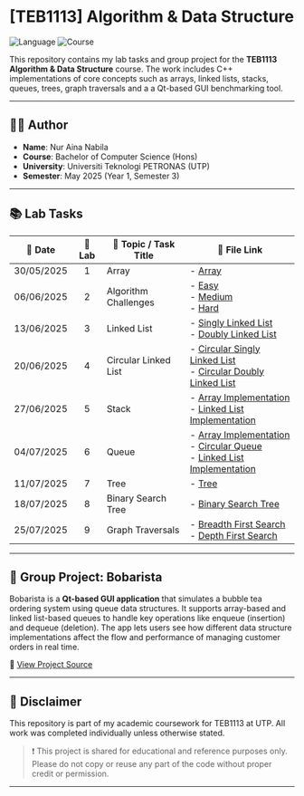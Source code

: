 # [TEB1113] Algorithm & Data Structure

![Language](https://img.shields.io/badge/language-C++-blue)
![Course](https://img.shields.io/badge/course-TEB1113-orange)

This repository contains my lab tasks and group project for the **TEB1113 Algorithm & Data Structure** course. The work includes C++ implementations of core concepts such as arrays, linked lists, stacks, queues, trees, graph traversals and a a Qt-based GUI benchmarking tool.

---

## 👩‍💻 Author

- **Name**: Nur Aina Nabila  
- **Course**: Bachelor of Computer Science (Hons)  
- **University**: Universiti Teknologi PETRONAS (UTP)  
- **Semester**: May 2025 (Year 1, Semester 3)

---

## 📚 Lab Tasks

| 📅 Date       | 🔢 Lab      | 📌 Topic / Task Title   | 📁 File Link                       |
|---------------|:-----------:|--------------------------|-------------------------------------|
| 30/05/2025    |     1       | Array                    | - [Array](./L1/22011737_Nur_L1.cpp) |
| 06/06/2025    |     2       | Algorithm Challenges     | - [Easy](./L2/22011737_Nur_L2_Easy.cpp)<br>- [Medium](./L2/22011737_Nur_L2_Medium.cpp)<br>- [Hard](./L2/22011737_Nur_L2_Hard.cpp)|
| 13/06/2025    |     3       | Linked List              | - [Singly Linked List](./L3/22011737_Nur_L3_SinglyLinkedList.cpp)<br>- [Doubly Linked List](./L3/22011737_Nur_L3_DoublyLinkedList.cpp)|
| 20/06/2025    |     4       | Circular Linked List     | - [Circular Singly Linked List](./L4/22011737_Nur_L4_CircularSinglyLinkedList.cpp)<br>- [Circular Doubly Linked List](./L4/22011737_Nur_L4_CircularDoublyLinkedList.cpp)|
| 27/06/2025    |     5       | Stack                    | - [Array Implementation](./L5/22011737_Nur_L5_StackArray.cpp)<br>- [Linked List Implementation](./L5/22011737_Nur_L5_StackLinkedList.cpp)|
| 04/07/2025    |     6       | Queue                    | - [Array Implementation](./L6/22011737_Nur_L6_Queue_Array.cpp)<br>- [Circular Queue](./L6/22011737_Nur_L6_Queue_Circular.cpp)<br>- [Linked List Implementation](./L6/22011737_Nur_L6_Queue_LinkedList.cpp)|
| 11/07/2025    |     7       | Tree                     | - [Tree](./L7/22011737_Nur_L7_Tree.cpp) |
| 18/07/2025    |     8       | Binary Search Tree       | - [Binary Search Tree](./L8/22011737_Nur_L8_BinarySearchTree.cpp) |
| 25/07/2025    |     9       | Graph Traversals         | - [Breadth First Search](./L9/22011737_Nur_L9_BreadthFirstSearch.cpp)<br>- [Depth First Search](./L9/22011737_Nur_L9_DepthFirstSearch.cpp)|

---

## 🧋 Group Project: Bobarista

Bobarista is a **Qt-based GUI application** that simulates a bubble tea ordering system using queue data structures. It supports array-based and linked list-based queues to handle key operations like enqueue (insertion) and dequeue (deletion). The app lets users see how different data structure implementations affect the flow and performance of managing customer orders in real time.

📁 [View Project Source](./Project/Bobarista)

---

## 📄 Disclaimer

This repository is part of my academic coursework for TEB1113 at UTP. All work was completed individually unless otherwise stated.

> ❗ This project is shared for educational and reference purposes only. Please do not copy or reuse any part of the code without proper credit or permission.

---
